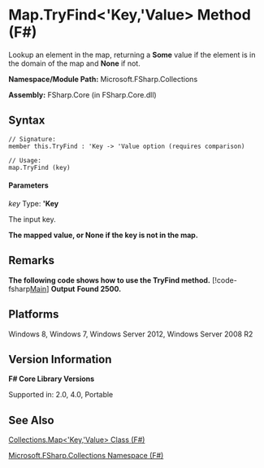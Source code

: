 # Map.TryFind<'Key,'Value> Method (F#)

Lookup an element in the map, returning a **Some** value if the element is in the domain of the map and **None** if not.

**Namespace/Module Path:** Microsoft.FSharp.Collections

**Assembly:** FSharp.Core (in FSharp.Core.dll)


## Syntax

```
// Signature:
member this.TryFind : 'Key -> 'Value option (requires comparison)

// Usage:
map.TryFind (key)
```

#### Parameters
*key*
Type: **'Key**


The input key.



**The mapped value, or None if the key is not in the map.**
## Remarks
**The following code shows how to use the TryFind method.**
[!code-fsharp[Main](snippets/fsmaps/snippet16.fs)]
**Output**
**Found 2500.**
## Platforms
Windows 8, Windows 7, Windows Server 2012, Windows Server 2008 R2


## Version Information
**F# Core Library Versions**

Supported in: 2.0, 4.0, Portable




## See Also
[Collections.Map&#60;'Key,'Value&#62; Class &#40;F&#35;&#41;](Collections.Map%28%27Key%2C%27Value%29+Class+%28FSharp%29.md)

[Microsoft.FSharp.Collections Namespace &#40;F&#35;&#41;](Microsoft.FSharp.Collections+Namespace+%28FSharp%29.md)


